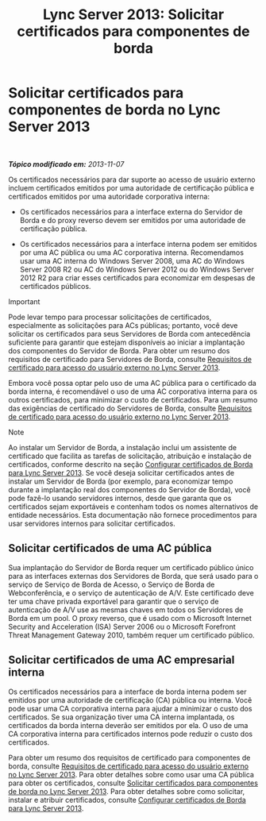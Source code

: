 ﻿---
title: 'Lync Server 2013: Solicitar certificados para componentes de borda'
TOCTitle: Solicitar certificados para componentes de borda
ms:assetid: 8c72b877-febc-428f-89dc-389e7a7ac849
ms:mtpsurl: https://technet.microsoft.com/pt-br/library/Gg398708(v=OCS.15)
ms:contentKeyID: 49307413
ms.date: 05/19/2016
mtps_version: v=OCS.15
ms.translationtype: HT
---

# Solicitar certificados para componentes de borda no Lync Server 2013

 

_**Tópico modificado em:** 2013-11-07_

Os certificados necessários para dar suporte ao acesso de usuário externo incluem certificados emitidos por uma autoridade de certificação pública e certificados emitidos por uma autoridade corporativa interna:

  - Os certificados necessários para a interface externa do Servidor de Borda e do proxy reverso devem ser emitidos por uma autoridade de certificação pública.

  - Os certificados necessários para a interface interna podem ser emitidos por uma AC pública ou uma AC corporativa interna. Recomendamos usar uma AC interna do Windows Server 2008, uma AC do Windows Server 2008 R2 ou AC do Windows Server 2012 ou do Windows Server 2012 R2 para criar esses certificados para economizar em despesas de certificados públicos.

> [!important]  
> Pode levar tempo para processar solicitações de certificados, especialmente as solicitações para ACs públicas; portanto, você deve solicitar os certificados para seus Servidores de Borda com antecedência suficiente para garantir que estejam disponíveis ao iniciar a implantação dos componentes do Servidor de Borda. Para obter um resumo dos requisitos de certificado para Servidores de Borda, consulte <a href="lync-server-2013-certificate-requirements-for-external-user-access.md">Requisitos de certificado para acesso do usuário externo no Lync Server 2013</a>.

Embora você possa optar pelo uso de uma AC pública para o certificado da borda interna, é recomendável o uso de uma AC corporativa interna para os outros certificados, para minimizar o custo de certificados. Para um resumo das exigências de certificado do Servidores de Borda, consulte [Requisitos de certificado para acesso do usuário externo no Lync Server 2013](lync-server-2013-certificate-requirements-for-external-user-access.md).

> [!note]  
> Ao instalar um Servidor de Borda, a instalação inclui um assistente de certificado que facilita as tarefas de solicitação, atribuição e instalação de certificados, conforme descrito na seção <a href="lync-server-2013-set-up-edge-certificates.md">Configurar certificados de Borda para Lync Server 2013</a>. Se você deseja solicitar certificados antes de instalar um Servidor de Borda (por exemplo, para economizar tempo durante a implantação real dos componentes do Servidor de Borda), você pode fazê-lo usando servidores internos, desde que garanta que os certificados sejam exportáveis e contenham todos os nomes alternativos de entidade necessários. Esta documentação não fornece procedimentos para usar servidores internos para solicitar certificados.

## Solicitar certificados de uma AC pública

Sua implantação do Servidor de Borda requer um certificado público único para as interfaces externas dos Servidores de Borda, que será usado para o serviço de Serviço de Borda de Acesso, o Serviço de Borda de Webconferência, e o serviço de autenticação de A/V. Este certificado deve ter uma chave privada exportável para garantir que o serviço de autenticação de A/V use as mesmas chaves em todos os Servidores de Borda em um pool. O proxy reverso, que é usado com o Microsoft Internet Security and Acceleration (ISA) Server 2006 ou o Microsoft Forefront Threat Management Gateway 2010, também requer um certificado público.

## Solicitar certificados de uma AC empresarial interna

Os certificados necessários para a interface de borda interna podem ser emitidos por uma autoridade de certificação (CA) pública ou interna. Você pode usar uma CA corporativa interna para ajudar a minimizar o custo dos certificados. Se sua organização tiver uma CA interna implantada, os certificados da borda interna deverão ser emitidos por ela. O uso de uma CA corporativa interna para certificados internos pode reduzir o custo dos certificados.

Para obter um resumo dos requisitos de certificado para componentes de borda, consulte [Requisitos de certificado para acesso do usuário externo no Lync Server 2013](lync-server-2013-certificate-requirements-for-external-user-access.md). Para obter detalhes sobre como usar uma CA pública para obter os certificados, consulte [Solicitar certificados para componentes de borda no Lync Server 2013](lync-server-2013-request-certificates-for-edge-components.md). Para obter detalhes sobre como solicitar, instalar e atribuir certificados, consulte [Configurar certificados de Borda para Lync Server 2013](lync-server-2013-set-up-edge-certificates.md).

